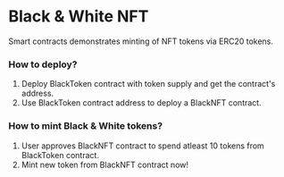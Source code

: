 # Black & White NFT

Smart contracts demonstrates minting of NFT tokens via ERC20 tokens.



### How to deploy?
1. Deploy BlackToken contract with token supply and get the contract's address.
2.  Use BlackToken contract address to deploy a BlackNFT contract.


### How to mint Black & White tokens?

1. User approves BlackNFT contract to spend atleast 10 tokens from BlackToken contract. 
2. Mint new token from BlackNFT contract now!
